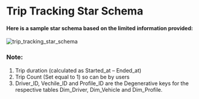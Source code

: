# Trip Tracking Star Schema
#### Here is a sample star schema based on the limited information provided:
![trip_tracking_star_schema](https://user-images.githubusercontent.com/47398796/52368464-73194e80-2a1c-11e9-83df-dc7149938a78.png)

### Note:
1. Trip duration (calculated as Started_at – Ended_at)
2. Trip Count (Set equal to 1) so can be by users
3. Driver_ID, Vechile_ID and Profile_ID are the Degenerative keys for the respective tables Dim_Driver, Dim_Vehicle and Dim_Profile.
